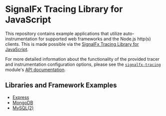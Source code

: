 # SignalFx Tracing Library for JavaScript

This repository contains example applications that utilize auto-instrumentation 
for supported web frameworks and the Node.js http(s) clients.  This is
made possible via the
[SignalFx Tracing Library for JavaScript](https://github.com/signalfx/signalfx-nodejs-tracing).

For more detailed information about the functionality of the provided tracer and
instrumentation configuration options, please see the
[`signalfx-tracing`](https://www.npmjs.com/package/signalfx-tracing) module's
[API documentation](https://github.com/signalfx/signalfx-nodejs-tracing/blob/master/docs/API.md).

## Libraries and Framework Examples

- [Express](./express)
- [MongoDB](./mongo)
- [MySQL(2)](./mysql)